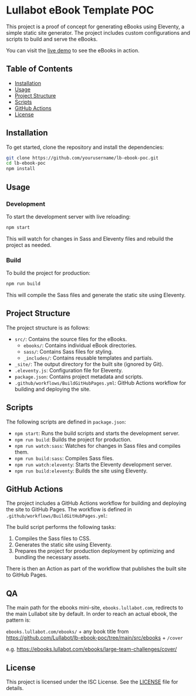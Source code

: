 # Lullabot eBook Template POC

This project is a proof of concept for generating eBooks using Eleventy, a simple static site generator. The project includes custom configurations and scripts to build and serve the eBooks.

You can visit the [live demo](https://ebooks.lullabot.com/) to see the eBooks in action.

## Table of Contents

- [Installation](#installation)
- [Usage](#usage)
- [Project Structure](#project-structure)
- [Scripts](#scripts)
- [GitHub Actions](#github-actions)
- [License](#license)

## Installation

To get started, clone the repository and install the dependencies:

```bash
git clone https://github.com/yourusername/lb-ebook-poc.git
cd lb-ebook-poc
npm install
```

## Usage

### Development

To start the development server with live reloading:

```bash
npm start
```

This will watch for changes in Sass and Eleventy files and rebuild the project as needed.

### Build

To build the project for production:

```bash
npm run build
```

This will compile the Sass files and generate the static site using Eleventy.

## Project Structure

The project structure is as follows:

- `src/`: Contains the source files for the eBooks.
  - `ebooks/`: Contains individual eBook directories.
  - `sass/`: Contains Sass files for styling.
  - `_includes/`: Contains reusable templates and partials.
- `_site/`: The output directory for the built site (ignored by Git).
- `.eleventy.js`: Configuration file for Eleventy.
- `package.json`: Contains project metadata and scripts.
- `.github/workflows/BuildGitHubPages.yml`: GitHub Actions workflow for building and deploying the site.

## Scripts

The following scripts are defined in `package.json`:

- `npm start`: Runs the build scripts and starts the development server.
- `npm run build`: Builds the project for production.
- `npm run watch:sass`: Watches for changes in Sass files and compiles them.
- `npm run build:sass`: Compiles Sass files.
- `npm run watch:eleventy`: Starts the Eleventy development server.
- `npm run build:eleventy`: Builds the site using Eleventy.

## GitHub Actions

The project includes a GitHub Actions workflow for building and deploying the site to GitHub Pages. The workflow is defined in `.github/workflows/BuildGitHubPages.yml`:

The build script performs the following tasks:

1. Compiles the Sass files to CSS.
2. Generates the static site using Eleventy.
3. Prepares the project for production deployment by optimizing and bundling the necessary assets.

There is then an Action as part of the workflow that publishes the built site to GitHub Pages.

## QA

The main path for the ebooks mini-site, `ebooks.lullabot.com`, redirects to the main Lullabot site by default. In order to reach an actual ebook, the pattern is:

`ebooks.lullabot.com/ebooks/` + any book title from https://github.com/Lullabot/lb-ebook-poc/tree/main/src/ebooks + `/cover`

e.g. https://ebooks.lullabot.com/ebooks/large-team-challenges/cover/

## License

This project is licensed under the ISC License. See the [LICENSE](LICENSE) file for details.
